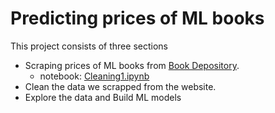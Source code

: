 # Predicting prices of ML books

This project consists of three sections
* Scraping prices of ML books from [Book Depository](https://www.bookdepository.com/).
  - notebook: [Cleaning1.ipynb](https://github.com/peiyiHung/Predicting-prices-of-ML-books/blob/main/Cleaning1.ipynb)
* Clean the data we scrapped from the website.
* Explore the data and Build ML models
